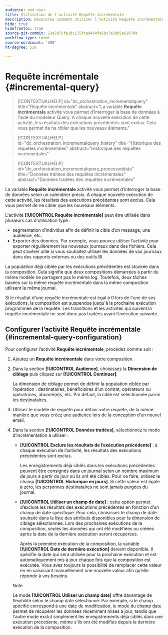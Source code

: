```yaml
---
audience: end-user
title: Utilisation de l'activité Requête incrémentale
description: Découvrez comment utiliser l’activité Requête incrémentale
hide: true
hidefromtoc: true
source-git-commit: 13e7e75fe1dc175fce9464fa58c7a50b5e6107d4
workflow-type: tm+mt
source-wordcount: '590'
ht-degree: 52%

---
```


# Requête incrémentale {#incremental-query}

>[!CONTEXTUALHELP]
>id="dc_orchestration_incrementalquery"
>title="Requête incrémentale"
>abstract="La variable **Requête incrémentale** activité vous permet d’interroger la base de données à l’aide du modeleur Query. A chaque nouvelle exécution de cette activité, les résultats des exécutions précédentes sont exclus. Cela vous permet de ne cibler que les nouveaux éléments."

>[!CONTEXTUALHELP]
>id="dc_orchestration_incrementalquery_history"
>title="Historique des requêtes incrémentales"
>abstract="Historique des requêtes incrémentales"

>[!CONTEXTUALHELP]
>id="dc_orchestration_incrementalquery_processeddata"
>title="Données traitées des requêtes incrémentales"
>abstract="Données traitées des requêtes incrémentales"

La variable **Requête incrémentale** activité vous permet d’interroger la base de données selon un calendrier précis. A chaque nouvelle exécution de cette activité, les résultats des exécutions précédentes sont exclus. Cela vous permet de ne cibler que les nouveaux éléments.

L&#39;activité **[!UICONTROL Requête incrémentale]** peut être utilisée dans plusieurs cas d&#39;utilisation type :

* segmentation d’individus afin de définir la cible d’un message, une audience, etc.
* Exporter des données. Par exemple, vous pouvez utiliser l’activité pour exporter régulièrement les nouveaux journaux dans des fichiers. Cela peut s’avérer utile si vous souhaitez utiliser les données de vos journaux dans des rapports externes ou des outils BI.

La population déjà ciblée par les exécutions précédentes est stockée dans la composition. Cela signifie que deux compositions démarrées à partir du même modèle ne partagent pas le même log. Toutefois, deux tâches basées sur la même requête incrémentale dans la même composition utilisent le même journal.

Si le résultat d&#39;une requête incrémentale est égal à 0 lors de l&#39;une de ses exécutions, la composition est suspendue jusqu&#39;à la prochaine exécution programmée de la requête. Les transitions et les activités qui suivent la requête incrémentale ne sont donc pas traitées avant l’exécution suivante.

## Configurer l’activité Requête incrémentale {#incremental-query-configuration}

Pour configurer l’activité **Requête incrémentale**, procédez comme suit :

1. Ajoutez un **Requête incrémentale** dans votre composition.

1. Dans la section **[!UICONTROL Audience]**, choisissez la **Dimension de ciblage** puis cliquez sur **[!UICONTROL Continuer]**.

   La dimension de ciblage permet de définir la population ciblée par l’opération : destinataires, bénéficiaires d’un contrat, opérateurs ou opératrices, abonné(e)s, etc. Par défaut, la cible est sélectionnée parmi les destinataires. <!--[Learn more about targeting dimensions](../../audience/about-recipients.md#targeting-dimensions)-->

1. Utilisez le modèle de requête pour définir votre requête, de la même manière que vous créez une audience lors de la conception d’un nouvel email. <!--[Learn how to work with the query modeler](../../query/query-modeler-overview.md)-->

1. Dans la section **[!UICONTROL Données traitées]**, sélectionnez le mode d’incrémentation à utiliser :

   * **[!UICONTROL Exclure les résultats de l’exécution précédente]** : à chaque exécution de l’activité, les résultats des exécutions précédentes sont exclus.

     Les enregistrements déjà ciblés dans les exécutions précédentes peuvent être consignés dans un journal selon un nombre maximum de jours à partir du jour où ils ont été ciblés. Pour ce faire, utilisez le champ **[!UICONTROL Historique en jours]**. Si cette valeur est égale à zéro, les personnes destinataires ne sont jamais purgées du journal.

   * **[!UICONTROL Utiliser un champ de date]** : cette option permet d’exclure les résultats des exécutions précédentes en fonction d’un champ de date spécifique. Pour cela, choisissez le champ de date souhaité dans la liste des attributs disponibles pour la dimension de ciblage sélectionnée. Lors des prochaines exécutions de la composition, seules les données qui ont été modifiées ou créées après la date de la dernière exécution seront récupérées.

     Après la première exécution de la composition, la variable **[!UICONTROL Date de dernière exécution]** devient disponible. Il spécifie la date qui sera utilisée pour la prochaine exécution et est automatiquement mis à jour chaque fois que la composition est exécutée. Vous avez toujours la possibilité de remplacer cette valeur en en saisissant manuellement une nouvelle valeur afin qu’elle réponde à vos besoins.

   >[!NOTE]
   >
   >Le mode **[!UICONTROL Utiliser un champ date]** offre davantage de flexibilité selon le champ date sélectionné. Par exemple, si le champ spécifié correspond à une date de modification, le mode du champ date permet de récupérer les données récemment mises à jour, tandis que l&#39;autre mode exclut simplement les enregistrements déjà ciblés dans une exécution précédente, même s&#39;ils ont été modifiés depuis la dernière exécution de la composition.

<!--

## Example {#incremental-query-example}

The following example shows the configuration of a workflow which filters every week the profiles in the Adobe Campaign database that are subscribed to the Yoga Newsletter service, to send them a welcome email.

![](../assets/incremental-query-example.png)

The workflow is made up of the following elements:

* A **[!UICONTROL Scheduler]** activity, to execute the workflow every Monday at 6 am.
* An **[!UICONTROL Incremental query]** activity, which targets all of the current subscribers during the first execution, then only the new subscribers of that week during the following executions.
* An **[!UICONTROL Email delivery]** activity.
-->
